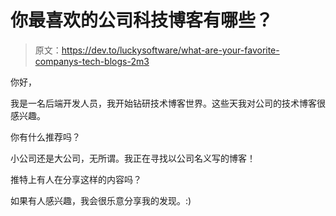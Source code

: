 # 你最喜欢的公司科技博客有哪些？

> 原文：<https://dev.to/luckysoftware/what-are-your-favorite-companys-tech-blogs-2m3>

你好，

我是一名后端开发人员，我开始钻研技术博客世界。这些天我对公司的技术博客很感兴趣。

你有什么推荐吗？

小公司还是大公司，无所谓。我正在寻找以公司名义写的博客！

推特上有人在分享这样的内容吗？

如果有人感兴趣，我会很乐意分享我的发现。:)